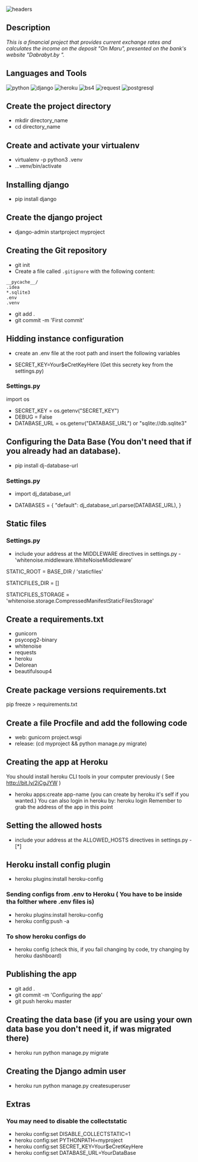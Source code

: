 ![headers](https://github.com/AndreiGorev/diplom/blob/main/assets/headerbank.png)

## Description
_This is a financial project that provides current 
exchange rates and calculates the income on the deposit "On Maru", 
presented on the bank's website "Dabrabyt.by "._

## Languages and Tools

![python](https://img.shields.io/badge/-Python-090909?style=for-the-badge&logo=python&logocolor=00BBBB)
![django](https://img.shields.io/badge/-Django-090909?style=for-the-badge&logo=django&logocolor=00BBBB)
![heroku](https://img.shields.io/badge/-Herku-090909?style=for-the-badge&logo=heroku&logocolor=00BBBB)
![bs4](https://img.shields.io/badge/-BeautifulSoup4-090909?style=for-the-badge&logo=beautifulsoup4&logocolor=00BBBB)
![request](https://img.shields.io/badge/-Request-090909?style=for-the-badge&logo=request&logocolor=00BBBB)
![postgresql](https://img.shields.io/badge/-PostgerSQL-090909?style=for-the-badge&logo=postgresql&logocolor=00BBBB)

## Create the project directory
* mkdir directory_name
* cd directory_name

## Create and activate your virtualenv
* virtualenv -p python3 .venv
* ...venv/bin/activate

## Installing django
* pip install django

## Create the django project
* django-admin startproject myproject

## Creating the Git repository
* git init 
* Create a file called `.gitignore` with the following content:
```
__pycache__/
.idea
*.sqlite3
.env
.venv
```
* git add .
* git commit -m 'First commit'

## Hidding instance configuration
* create an .env file at the root path and insert the following variables
- SECRET_KEY=Your$eCretKeyHere (Get this secrety key from the settings.py)

### Settings.py
import os
* SECRET_KEY = os.getenv("SECRET_KEY")
* DEBUG = False
* DATABASE_URL = os.getenv("DATABASE_URL") or "sqlite://db.sqlite3"

## Configuring the Data Base (You don't need that if you already had an database).
* pip install dj-database-url

### Settings.py
* import dj_database_url

* DATABASES = {
    "default": dj_database_url.parse(DATABASE_URL),
}


## Static files 

### Settings.py
* include your address at the MIDDLEWARE directives in settings.py - 'whitenoise.middleware.WhiteNoiseMiddleware'

STATIC_ROOT = BASE_DIR / 'staticfiles'

STATICFILES_DIR = []

STATICFILES_STORAGE = 'whitenoise.storage.CompressedManifestStaticFilesStorage'

## Create a requirements.txt 
* gunicorn
* psycopg2-binary
* whitenoise
* requests
* heroku
* Delorean
* beautifulsoup4

## Create package versions requirements.txt
pip freeze > requirements.txt

## Create a file Procfile and add the following code
* web: gunicorn project.wsgi
* release: (cd myproject && python manage.py migrate)

## Creating the app at Heroku
You should install heroku CLI tools in your computer previously ( See http://bit.ly/2jCgJYW ) 
* heroku apps:create app-name (you can create by heroku it's self if you wanted.)
You can also login in heroku by: heroku login
Remember to grab the address of the app in this point

## Setting the allowed hosts
* include your address at the ALLOWED_HOSTS directives in settings.py - [*]

## Heroku install config plugin
* heroku plugins:install heroku-config

### Sending configs from .env to Heroku ( You have to be inside tha folther where .env files is)
* heroku plugins:install heroku-config
* heroku config:push -a

### To show heroku configs do
* heroku config 
(check this, if you fail changing by code, try changing by heroku dashboard)

## Publishing the app
* git add .
* git commit -m 'Configuring the app'
* git push heroku master 

## Creating the data base (if you are using your own data base you don't need it, if was migrated there)
* heroku run python manage.py migrate

## Creating the Django admin user
* heroku run python manage.py createsuperuser

## Extras

### You may need to disable the collectstatic
* heroku config:set DISABLE_COLLECTSTATIC=1
* heroku config:set PYTHONPATH=myproject
* heroku config:set SECRET_KEY=Your$eCretKeyHere
* heroku config:set DATABASE_URL=YourDataBase

